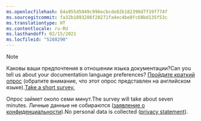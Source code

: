 ```yaml
---
ms.openlocfilehash: 64a955d5049c996ecbcde82b182390d7f19f774f
ms.sourcegitcommit: fa32b1893286f20271fa4ec4be8fc68bd135f53c
ms.translationtype: HT
ms.contentlocale: ru-RU
ms.lasthandoff: 02/15/2021
ms.locfileid: "5288290"
---
```

> [!NOTE]
><span data-ttu-id="36ba0-101">Каковы ваши предпочтения в отношении языка документации?</span><span class="sxs-lookup"><span data-stu-id="36ba0-101">Can you tell us about your documentation language preferences?</span></span> <span data-ttu-id="36ba0-102">[Пройдите краткий опрос](https://aka.ms/BAG_Docs_Language_Survey) (обратите внимание, что этот опрос представлен на английском языке).</span><span class="sxs-lookup"><span data-stu-id="36ba0-102">[Take a short survey.](https://aka.ms/BAG_Docs_Language_Survey)</span></span>
>
><span data-ttu-id="36ba0-103">Опрос займет около семи минут.</span><span class="sxs-lookup"><span data-stu-id="36ba0-103">The survey will take about seven minutes.</span></span> <span data-ttu-id="36ba0-104">Личные данные не собираются ([заявление о конфиденциальности](https://go.microsoft.com/fwlink/?LinkId=521839)).</span><span class="sxs-lookup"><span data-stu-id="36ba0-104">No personal data is collected ([privacy statement](https://go.microsoft.com/fwlink/?LinkId=521839)).</span></span>
